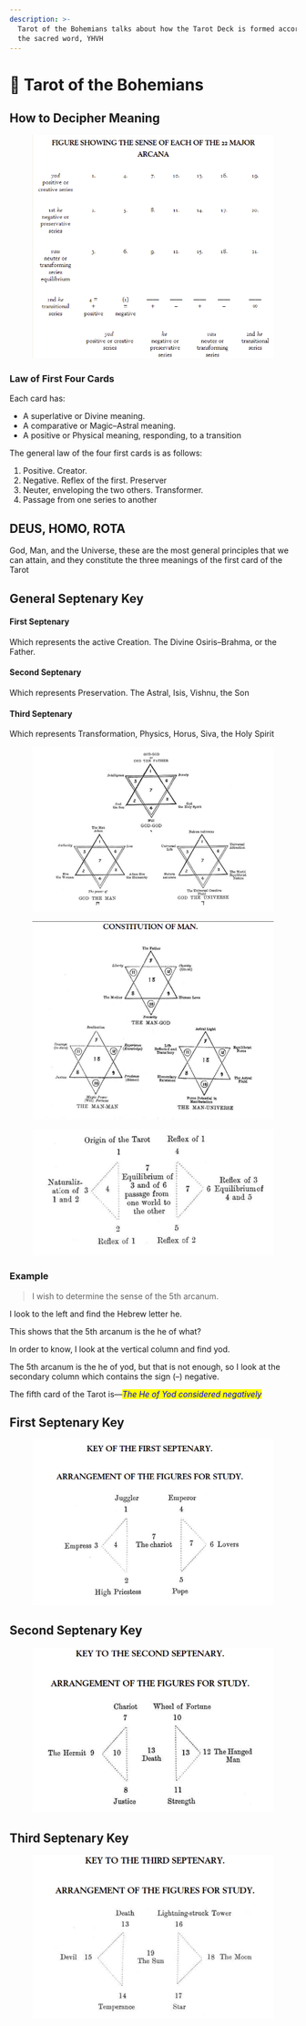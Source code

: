 ```yaml
---
description: >-
  Tarot of the Bohemians talks about how the Tarot Deck is formed according to
  the sacred word, YHVH
---
```


# 🎴 Tarot of the Bohemians

## How to Decipher Meaning

<figure><img src="../.gitbook/assets/image (19).png" alt=""><figcaption></figcaption></figure>

### Law of First Four Cards

Each card has:

* A superlative or Divine meaning.
* A comparative or Magic–Astral meaning.
* A positive or Physical meaning, responding, to a transition

The general law of the four first cards is as follows:

1. Positive. Creator.
2. Negative. Reflex of the first. Preserver
3. Neuter, enveloping the two others. Transformer.
4. Passage from one series to another

## DEUS, HOMO, ROTA

God, Man, and the Universe, these are the most general principles that we can attain, and they constitute the three meanings of the first card of the Tarot

## General Septenary Key

#### First Septenary

Which represents the active Creation. The Divine Osiris–Brahma, or the Father.

#### Second Septenary

Which represents Preservation. The Astral, Isis, Vishnu, the Son

#### Third Septenary

Which represents Transformation, Physics, Horus, Siva, the Holy Spirit

<figure><img src="../.gitbook/assets/image (16).png" alt=""><figcaption></figcaption></figure>

<figure><img src="../.gitbook/assets/image (129).png" alt=""><figcaption></figcaption></figure>

<figure><img src="../.gitbook/assets/image (17).png" alt=""><figcaption></figcaption></figure>

### Example

> I wish to determine the sense of the 5th arcanum.

I look to the left and find the Hebrew letter he.

This shows that the 5th arcanum is the he of what?

In order to know, I look at the vertical column and find yod.

The 5th arcanum is the he of yod, but that is not enough, so I look at the secondary column which contains the sign (–) negative.

The fifth card of the Tarot is—_<mark style="color:blue;">The He of Yod considered negatively</mark>_

## First Septenary Key

<figure><img src="../.gitbook/assets/image (18).png" alt=""><figcaption></figcaption></figure>

## Second Septenary Key

<figure><img src="../.gitbook/assets/image (20).png" alt=""><figcaption></figcaption></figure>

## Third Septenary Key

<figure><img src="../.gitbook/assets/image (130).png" alt=""><figcaption></figcaption></figure>
